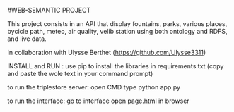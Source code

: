 #WEB-SEMANTIC PROJECT

This project consists in an API that display fountains, parks, various places, bycicle path, meteo, air quality, velib station using both ontology and RDFS, and live data.

In collaboration with Ulysse Berthet (https://github.com/Ulysse3311)


INSTALL and RUN :
  use pip to install the libraries in requirements.txt 
  (copy and paste the wole text in your command prompt)

  to run the triplestore server:
  open CMD
  type python app.py

  to run the interface:
  go to interface
  open page.html in browser

